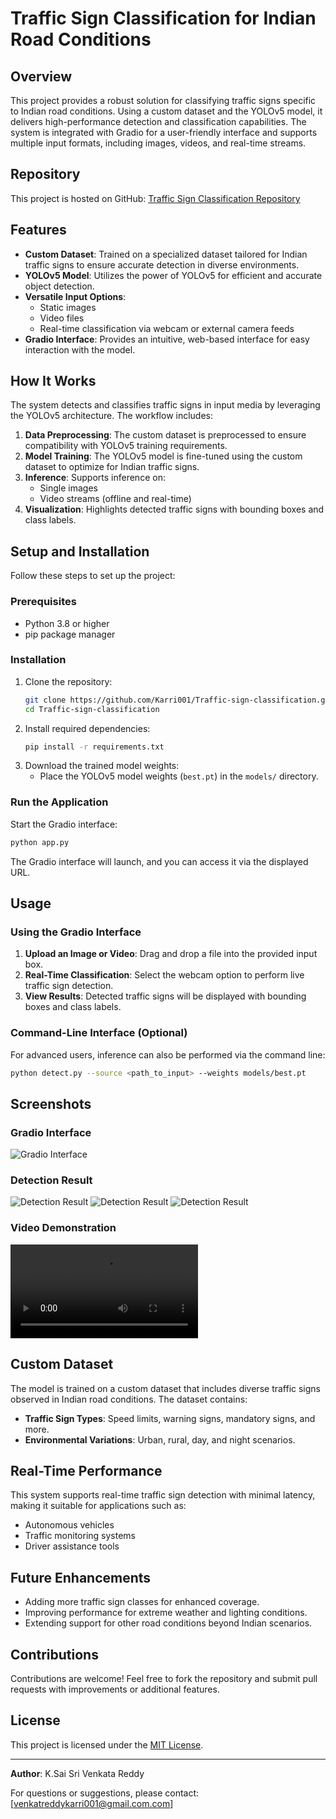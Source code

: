 # Traffic Sign Classification for Indian Road Conditions

## Overview
This project provides a robust solution for classifying traffic signs specific to Indian road conditions. Using a custom dataset and the YOLOv5 model, it delivers high-performance detection and classification capabilities. The system is integrated with Gradio for a user-friendly interface and supports multiple input formats, including images, videos, and real-time streams.

## Repository
This project is hosted on GitHub: [Traffic Sign Classification Repository](https://github.com/Karri001/Traffic-sign-classification)

## Features
- **Custom Dataset**: Trained on a specialized dataset tailored for Indian traffic signs to ensure accurate detection in diverse environments.
- **YOLOv5 Model**: Utilizes the power of YOLOv5 for efficient and accurate object detection.
- **Versatile Input Options**:
  - Static images
  - Video files
  - Real-time classification via webcam or external camera feeds
- **Gradio Interface**: Provides an intuitive, web-based interface for easy interaction with the model.

## How It Works
The system detects and classifies traffic signs in input media by leveraging the YOLOv5 architecture. The workflow includes:
1. **Data Preprocessing**: The custom dataset is preprocessed to ensure compatibility with YOLOv5 training requirements.
2. **Model Training**: The YOLOv5 model is fine-tuned using the custom dataset to optimize for Indian traffic signs.
3. **Inference**: Supports inference on:
   - Single images
   - Video streams (offline and real-time)
4. **Visualization**: Highlights detected traffic signs with bounding boxes and class labels.

## Setup and Installation
Follow these steps to set up the project:

### Prerequisites
- Python 3.8 or higher
- pip package manager

### Installation
1. Clone the repository:
   ```bash
   git clone https://github.com/Karri001/Traffic-sign-classification.git
   cd Traffic-sign-classification
   ```
2. Install required dependencies:
   ```bash
   pip install -r requirements.txt
   ```
3. Download the trained model weights:
   - Place the YOLOv5 model weights (`best.pt`) in the `models/` directory.

### Run the Application
Start the Gradio interface:
```bash
python app.py
```
The Gradio interface will launch, and you can access it via the displayed URL.

## Usage
### Using the Gradio Interface
1. **Upload an Image or Video**: Drag and drop a file into the provided input box.
2. **Real-Time Classification**: Select the webcam option to perform live traffic sign detection.
3. **View Results**: Detected traffic signs will be displayed with bounding boxes and class labels.

### Command-Line Interface (Optional)
For advanced users, inference can also be performed via the command line:
```bash
python detect.py --source <path_to_input> --weights models/best.pt
```

## Screenshots
### Gradio Interface
![Gradio Interface](https://github.com/Karri001/Traffic-sign-classification/blob/main/Screenshots/Screenshot%20(279).png)


### Detection Result
![Detection Result](https://github.com/Karri001/Traffic-sign-classification/blob/main/Screenshots/Screenshot%20(281).png)
![Detection Result](https://github.com/Karri001/Traffic-sign-classification/blob/main/Screenshots/Screenshot%20(282).png)
![Detection Result](https://github.com/Karri001/Traffic-sign-classification/blob/main/Screenshots/Screenshot%20(283).png)

### Video Demonstration
![Video Demonstration](https://github.com/Karri001/Traffic-sign-classification/blob/main/Screenshots/video/WIN_20241130_00_07_38_Pro.mp4)

## Custom Dataset
The model is trained on a custom dataset that includes diverse traffic signs observed in Indian road conditions. The dataset contains:
- **Traffic Sign Types**: Speed limits, warning signs, mandatory signs, and more.
- **Environmental Variations**: Urban, rural, day, and night scenarios.

## Real-Time Performance
This system supports real-time traffic sign detection with minimal latency, making it suitable for applications such as:
- Autonomous vehicles
- Traffic monitoring systems
- Driver assistance tools

## Future Enhancements
- Adding more traffic sign classes for enhanced coverage.
- Improving performance for extreme weather and lighting conditions.
- Extending support for other road conditions beyond Indian scenarios.

## Contributions
Contributions are welcome! Feel free to fork the repository and submit pull requests with improvements or additional features.

## License
This project is licensed under the [MIT License](LICENSE).

---

**Author**: K.Sai Sri Venkata Reddy

For questions or suggestions, please contact: [venkatreddykarri001@gmail.com.com]

